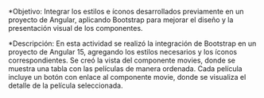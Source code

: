 *Objetivo:
Integrar los estilos e íconos desarrollados previamente en un proyecto de Angular, aplicando Bootstrap para mejorar el diseño y la presentación visual de los componentes.

*Descripción:
En esta actividad se realizó la integración de Bootstrap en un proyecto de Angular 15, agregando los estilos necesarios y los íconos correspondientes.
Se creó la vista del componente movies, donde se muestra una tabla con las películas de manera ordenada.
Cada película incluye un botón con enlace al componente movie, donde se visualiza el detalle de la película seleccionada.

